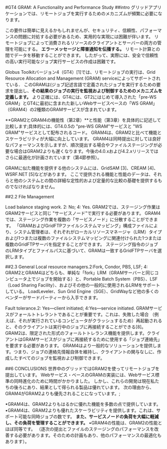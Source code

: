 #GT4 GRAM: A Functionality and Performance Study
##intro
グリッドアプリケーションでは、リモートジョブを実行するためのメカニズムが頻繁に必要になります。

この要件は簡単に見えるかもしれませんが、セキュリティ、信頼性、パフォーマンスの問題に対処する必要があるため、実用的な実現には困難が伴います。 リモートジョブによって消費されるリソースのクライアントとサーバーの両方の管理を可能にする。 **エラーメッセージと障害通知を伝播する。** リモート計算との間でデータを移動することができます。
したがって、実際には、安全で信頼性の高い実行可能なジョブ実行サービスの作成は困難です。

Globus Toolkitバージョン4（GT4）[1]では、リモートジョブの実行は、Grid Resource  Allocation  and  Management  (GRAM)  serviceによってサポートされている．
このGRAMは(ジョブ記述言語で定義されたジョブを実行するための要求を提出し、**その結果のジョブの実行を監視および制御するためのメカニズムを定義します。**
より正確には、GT4には、GT2にはじめて導入された「pre-WS GRAM」とGT4に最初に含まれた新しいWebサービスベースの「WS GRAM」（GRAM4）の2種類のGRAMサービスが含まれています。

**GRAM2とGRAM4の機能性（第2章）**と性能（第3章）を具体的に記述して比較します;具体的には、GT4.0.5の "pre-WS GRAM"サービスと "WS GRAM"サービスとして配布されるコード。
GRAM4は、GRAM2と比べて機能とスケーラビリティが大幅に向上しています。
GRAM4は同時提出に対しては良好なパフォーマンスを示しますが、順次提出する場合やファイルステージングが必要な場合はGRAM2よりも遅くなります。今後の4.0.xおよび4.2.xリリースではさらに最適化が計画されています（第4節参照）。

GRAMに似た機能を提供する他のシステムには、GridSAM [3]、CREAM [4]、WSRF.NET [5]などがあります。
ここで提供される機能と性能のデータは、それらと他のシステムとの間の詳細な定性的および定量的な比較の基礎を提供するものでなければなりません。



##2.2 File Management

Load balance staging work. 2: No; 4: Yes. 
GRAM2では、ステージング作業はGRAM2サービスと同じ "サービスノード"で実行する必要があります。
GRAM4では、ステージング作業を複数の「サービスノード」に分散することができます。
「GRAMおよびGridFTPファイルシステムマッピング」構成ファイルにより、システム管理者は、それぞれがローカルリソースマネージャ（LRM）タイプおよび1つまたは複数のファイルシステムマッピングに関連付けられた1つまたは複数のGridFTPサーバを指定することができます。
ステージング指令のジョブのLRMタイプとファイルパスに基づいて、GRAMは一致するGridFTPサーバを選択します。

##2.3 General
Local  resource  managers.2:Fork,  Condor,  PBS,  LSF;  4:  
GRAM2とGRAM4はどちらも、単純な「fork」LRM（GRAMサーバーと同じコンピュータ上でジョブを開始する）と、Portable Batch System（PBS）、LSF（Load Sharing Facility）、およびその他の一般的に使用されるLRMをサポートしている。
LoadLeveler、Sun Grid Engine（SGE）、GridWayなど他の多くのベンダーがサードパーティーから入手できます。

Fault tolerance.2: Yes—client initiated; 4:Yes—service initiated. 
GRAMサービスがフォールトトレラントであることが重要です。これは、失敗した場合
（例えば、それが実行されているコンピュータがクラッシュするため）再起動されると、そのクライアントは実行中のジョブに再接続することができる[8]。
GRAM2は、限定された形式のフォールトトレランス機能を提供します。クライアントはGRAMサービスがジョブに再接続するために使用する「ジョブ連絡先」を要求する必要があります。
GRAM4はより一般的なソリューションを提供します。つまり、ジョブの連絡先情報自体を維持し、クライアントの関与なしに、作成したすべてのジョブを監視および制御できます。


##6 CONCLUSIONS
世界中のグリッドではGRAM2を使ってリモートジョブを提出しています。
Webサービス・ベースのGRAMの実装には、Webサービス標準の同時進化のために時間がかかりました。
しかし、これらの開発は現在私たちの後ろにあり、結果として得られる製品は優れています。
次の理由から、GRAM4がGRAM2よりも優先されることになっています。;

•GRAM4は、GRAM2よりもはるかに優れた機能を多数の点で提供しています。
•GRAM4は、GRAM2よりも優れたスケーラビリティを提供します。これは、サポート可能な同時ジョブの数です。
**また、サービスノードの負荷を大幅に軽減し、その負荷を管理することができます。**
•GRAM4の性能は、GRAM2の性能とほぼ同等です。
（逐次の提出とファイルのステージングのパフォーマンスを改善する必要があります。そのための計画もあり、他のパフォーマンスの最適化もあります）。


